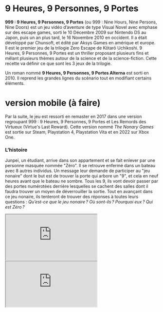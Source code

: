 # 9 Heures, 9 Personnes, 9 Portes

**999 : 9 Heures, 9 Personnes, 9 Portes** (ou 999 : Nine Hours, Nine Persons, Nine Doors) est un jeu vidéo d’aventure de type Visual Novel avec emphase sur des escape games, sorti le 10 Décembre 2009 sur Nintendo DS au Japon, puis un an plus tard, le 16 Novembre 2010 en occident. Il a était développé par Chunsoft, et édité par Aksys Games en amérique et europe. Il est le premier jeu de la trilogie Zero Escape de Kōtarō Uchikoshi. 9 Heures, 9 Personnes, 9 Portes est un thriller proposant plusieurs fins et mêlant plusieurs thèmes autour de la science et de la science-fiction. Cette recette va définir ce que sont les 3 jeux de la trilogie.

Un roman nommé **9 Heures, 9 Personnes, 9 Portes Alterna** est sorti en 2010. Il reprend les grandes lignes du scénario tout en modifiant certains éléments.

# version mobile (à faire)

Par la suite, le jeu est ressorti en remaster en 2017 dans une version regroupant 999 : 9 Heures, 9 Personnes, 9 Portes et Les Remords des Virtueux (Virtue's Last Reward). Cette version nommé *The Nonary Games* est sortie sur Steam, Playstation 4, Playstation Vita et en 2022 sur Xbox One.

### L’histoire

Junpei, un étudiant, arrive dans son appartement et se fait enlever par une personne masquée nommée "Zéro". Il se retrouve enfermé dans un bateau avec 8 autres individus. Un message leur demande de participer au "jeu nonaire" dont le but est de trouver la porte qui arbore un "9", et cela en neuf heures avant que le bateau ne sombre. Tous les 9, ils vont devoir passer par des portes numérotées derrière lesquelles se cachent des salles dont il faudra trouver un moyen de déverrouiller la sortie. Tout en avançant dans ce jeu nonaire, ils tenteront de trouver des réponses à toutes leurs questions : *Qu’est-ce que le jeu nonaire ? Où sont-ils ? Pourquoi eux ? Qui est Zéro ?*



<iframe src="https://www.youtube.com/embed/tmatwxj-jFg"></iframe>

<iframe src="https://store.steampowered.com/widget/477740/"></iframe>
